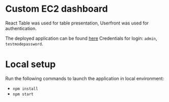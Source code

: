 # Custom EC2 dashboard

React Table was used for table presentation, Userfront was used for authentication.

The deployed application can be found [here](https://custom-ec2-dashboard.web.app)
Credentials for login: `admin`, `testmodepassword`.

# Local setup
Run the following commands to launch the application in local environment: 
- `npm install`
- `npm start`





